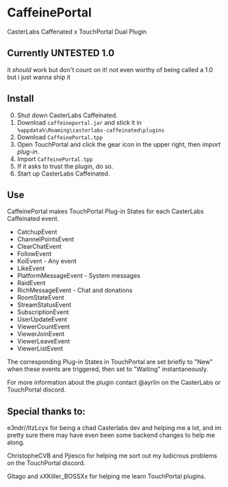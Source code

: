 # CaffeinePortal
CasterLabs Caffenated x TouchPortal Dual Plugin 

## Currently UNTESTED 1.0
it *should* work but don't count on it! not even worthy of being called a 1.0 but i just wanna ship it

## Install
0. Shut down CasterLabs Caffeinated. 
1. Download `caffeineportal.jar` and stick it in `%appdata%\Roaming\casterlabs-caffeinated\plugins`
2. Download `CaffeinePortal.tpp`
3. Open TouchPortal and click the gear icon in the upper right, then *import plug-in*.
4. Import `CaffeinePortal.tpp`
5. If it asks to trust the plugin, do so.
6. Start up CasterLabs Caffeinated.

## Use
CaffeinePortal makes TouchPortal Plug-in States for each CasterLabs Caffeinated event. 

 - CatchupEvent
 - ChannelPointsEvent
 - ClearChatEvent
 - FollowEvent
 - KoiEvent - Any event
 - LikeEvent
 - PlatformMessageEvent - System messages
 - RaidEvent
 - RichMessageEvent - Chat and donations
 - RoomStateEvent
 - StreamStatusEvent
 - SubscriptionEvent
 - UserUpdateEvent
 - ViewerCountEvent
 - ViewerJoinEvent
 - ViewerLeaveEvent
 - ViewerListEvent

The corresponding Plug-in States in TouchPortal are set briefly to "New" when these events are triggered, then set to "Waiting" instantaneously. 

For more information about the plugin contact @ayrlin on the CasterLabs or TouchPortal discord. 

## Special thanks to:
e3ndr//ItzLcyx for being a chad Casterlabs dev and helping me a lot, and im pretty sure there may have even been some backend changes to help me along.

ChristopheCVB and Pjiesco for helping me sort out my ludicrous problems on the TouchPortal discord.

Gitago and xXKiller_BOSSXx for helping me learn TouchPortal plugins.

